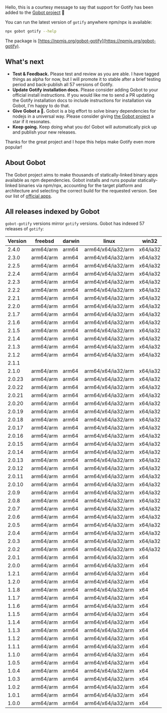 Hello, this is a courtesy message to say that support for Gotify has been added to the [Gobot project](https://www.npmjs.com/package/gobot) 🎸

You can run the latest version of `gotify` anywhere npm/npx is available:

```bash
npx gobot gotify --help
```

The package is [https://npmjs.org/gobot-gotify](https://npmjs.org/gobot-gotify).

## What's next

- **Test & Feedback.** Please test and review as you are able. I have tagged things as alpha for now, but I will promote it to stable after a brief testing period and back-publish all 57 versions of Gotify.
- **Update Gotify installation docs.** Please consider adding Gobot to your official install instructions. If you would like me to send a PR updating the Gotify installation docs to include instructions for installation via Gobot, I'm happy to do that.
- **Give Gobot a 💫.** Gobot is a big effort to solve binary dependencies for nodejs in a universal way. Please consider giving [the Gobot project](https://github.com/benallfree/gobot) a star if it resonates.
- **Keep going.** Keep doing what you do! Gobot will automatically pick up and publish your new releases.

Thanks for the great project and I hope this helps make Gotify even more popular!

## About Gobot

The Gobot project aims to make thousands of statically-linked binary apps available as npm dependencies. Gobot installs and runs popular statically-linked binaries via npm/npx, accounting for the target platform and architecture and selecting the correct build for the requested version. See our list of [official apps](https://www.npmjs.com/package/gobot#official-gobot-apps).

## All releases indexed by Gobot

`gobot-gotify` versions mirror `gotify` versions. Gobot has indexed 57 releases of `gotify`:

| Version | freebsd   | darwin | linux              | win32    |
| ------- | --------- | ------ | ------------------ | -------- |
| 2.4.0   | arm64/arm | arm64  | arm64/x64/ia32/arm | x64/ia32 |
| 2.3.0   | arm64/arm | arm64  | arm64/x64/ia32/arm | x64/ia32 |
| 2.2.5   | arm64/arm | arm64  | arm64/x64/ia32/arm | x64/ia32 |
| 2.2.4   | arm64/arm | arm64  | arm64/x64/ia32/arm | x64/ia32 |
| 2.2.3   | arm64/arm | arm64  | arm64/x64/ia32/arm | x64/ia32 |
| 2.2.2   | arm64/arm | arm64  | arm64/x64/ia32/arm | x64/ia32 |
| 2.2.1   | arm64/arm | arm64  | arm64/x64/ia32/arm | x64/ia32 |
| 2.2.0   | arm64/arm | arm64  | arm64/x64/ia32/arm | x64/ia32 |
| 2.1.7   | arm64/arm | arm64  | arm64/x64/ia32/arm | x64/ia32 |
| 2.1.6   | arm64/arm | arm64  | arm64/x64/ia32/arm | x64/ia32 |
| 2.1.5   | arm64/arm | arm64  | arm64/x64/ia32/arm | x64/ia32 |
| 2.1.4   | arm64/arm | arm64  | arm64/x64/ia32/arm | x64/ia32 |
| 2.1.3   | arm64/arm | arm64  | arm64/x64/ia32/arm | x64/ia32 |
| 2.1.2   | arm64/arm | arm64  | arm64/x64/ia32/arm | x64/ia32 |
| 2.1.1   |           |        |                    |          |
| 2.1.0   | arm64/arm | arm64  | arm64/x64/ia32/arm | x64/ia32 |
| 2.0.23  | arm64/arm | arm64  | arm64/x64/ia32/arm | x64/ia32 |
| 2.0.22  | arm64/arm | arm64  | arm64/x64/ia32/arm | x64/ia32 |
| 2.0.21  | arm64/arm | arm64  | arm64/x64/ia32/arm | x64/ia32 |
| 2.0.20  | arm64/arm | arm64  | arm64/x64/ia32/arm | x64/ia32 |
| 2.0.19  | arm64/arm | arm64  | arm64/x64/ia32/arm | x64/ia32 |
| 2.0.18  | arm64/arm | arm64  | arm64/x64/ia32/arm | x64/ia32 |
| 2.0.17  | arm64/arm | arm64  | arm64/x64/ia32/arm | x64/ia32 |
| 2.0.16  | arm64/arm | arm64  | arm64/x64/ia32/arm | x64/ia32 |
| 2.0.15  | arm64/arm | arm64  | arm64/x64/ia32/arm | x64/ia32 |
| 2.0.14  | arm64/arm | arm64  | arm64/x64/ia32/arm | x64/ia32 |
| 2.0.13  | arm64/arm | arm64  | arm64/x64/ia32/arm | x64/ia32 |
| 2.0.12  | arm64/arm | arm64  | arm64/x64/ia32/arm | x64/ia32 |
| 2.0.11  | arm64/arm | arm64  | arm64/x64/ia32/arm | x64/ia32 |
| 2.0.10  | arm64/arm | arm64  | arm64/x64/ia32/arm | x64/ia32 |
| 2.0.9   | arm64/arm | arm64  | arm64/x64/ia32/arm | x64/ia32 |
| 2.0.8   | arm64/arm | arm64  | arm64/x64/ia32/arm | x64/ia32 |
| 2.0.7   | arm64/arm | arm64  | arm64/x64/ia32/arm | x64/ia32 |
| 2.0.6   | arm64/arm | arm64  | arm64/x64/ia32/arm | x64/ia32 |
| 2.0.5   | arm64/arm | arm64  | arm64/x64/ia32/arm | x64/ia32 |
| 2.0.4   | arm64/arm | arm64  | arm64/x64/ia32/arm | x64/ia32 |
| 2.0.3   | arm64/arm | arm64  | arm64/x64/ia32/arm | x64/ia32 |
| 2.0.2   | arm64/arm | arm64  | arm64/x64/ia32/arm | x64/ia32 |
| 2.0.1   | arm64/arm | arm64  | arm64/x64/ia32/arm | x64      |
| 2.0.0   | arm64/arm | arm64  | arm64/x64/ia32/arm | x64      |
| 1.2.1   | arm64/arm | arm64  | arm64/x64/ia32/arm | x64      |
| 1.2.0   | arm64/arm | arm64  | arm64/x64/ia32/arm | x64      |
| 1.1.8   | arm64/arm | arm64  | arm64/x64/ia32/arm | x64      |
| 1.1.7   | arm64/arm | arm64  | arm64/x64/ia32/arm | x64      |
| 1.1.6   | arm64/arm | arm64  | arm64/x64/ia32/arm | x64      |
| 1.1.5   | arm64/arm | arm64  | arm64/x64/ia32/arm | x64      |
| 1.1.4   | arm64/arm | arm64  | arm64/x64/ia32/arm | x64      |
| 1.1.3   | arm64/arm | arm64  | arm64/x64/ia32/arm | x64      |
| 1.1.2   | arm64/arm | arm64  | arm64/x64/ia32/arm | x64      |
| 1.1.1   | arm64/arm | arm64  | arm64/x64/ia32/arm | x64      |
| 1.1.0   | arm64/arm | arm64  | arm64/x64/ia32/arm | x64      |
| 1.0.5   | arm64/arm | arm64  | arm64/x64/ia32/arm | x64      |
| 1.0.4   | arm64/arm | arm64  | arm64/x64/ia32/arm | x64      |
| 1.0.3   | arm64/arm | arm64  | arm64/x64/ia32/arm | x64      |
| 1.0.2   | arm64/arm | arm64  | arm64/x64/ia32/arm | x64      |
| 1.0.1   | arm64/arm | arm64  | arm64/x64/ia32/arm | x64      |
| 1.0.0   | arm64/arm | arm64  | arm64/x64/ia32/arm | x64      |
